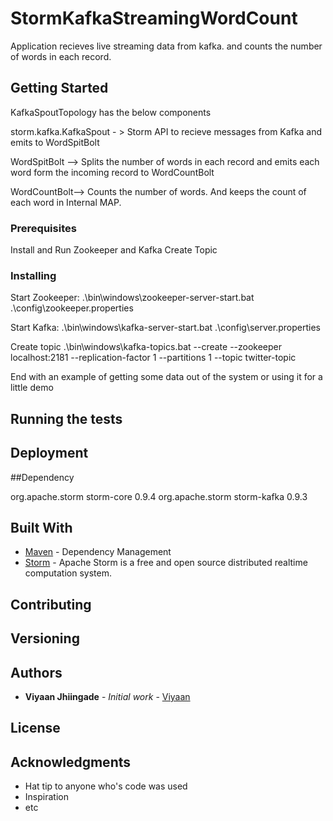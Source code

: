 # StormKafkaStreamingWordCount

Application recieves live streaming data from kafka. and counts the number of words in each record.

## Getting Started

KafkaSpoutTopology has the below components

storm.kafka.KafkaSpout - > Storm API to recieve messages from Kafka and emits to WordSpitBolt

WordSpitBolt -->  Splits the number of words in each record and emits each word form the incoming record to WordCountBolt

WordCountBolt-->  Counts the number of words. And keeps the count of each word in Internal MAP.


### Prerequisites

Install and Run Zookeeper and Kafka
Create Topic

### Installing


Start Zookeeper:
.\bin\windows\zookeeper-server-start.bat .\config\zookeeper.properties

Start Kafka:
.\bin\windows\kafka-server-start.bat .\config\server.properties


Create topic
.\bin\windows\kafka-topics.bat --create --zookeeper localhost:2181 --replication-factor 1 --partitions 1 --topic twitter-topic


End with an example of getting some data out of the system or using it for a little demo

## Running the tests





## Deployment

##Dependency


 <dependency>
            <groupId>org.apache.storm</groupId>
            <artifactId>storm-core</artifactId>
            <version>0.9.4</version>
        </dependency>
        <dependency>
            <groupId>org.apache.storm</groupId>
            <artifactId>storm-kafka</artifactId>
            <version>0.9.3</version>
  </dependency>

## Built With

* [Maven](https://maven.apache.org/) - Dependency Management
* [Storm](http://storm.apache.org/) - Apache Storm is a free and open source distributed realtime computation system.

## Contributing


## Versioning



## Authors

* **Viyaan Jhiingade** - *Initial work* - [Viyaan](https://github.com/Viyaan)



## License



## Acknowledgments

* Hat tip to anyone who's code was used
* Inspiration
* etc

